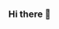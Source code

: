 ### Hi there 👋

<!--
**Weitingchien/Weitingchien** is a ✨ _special_ ✨ repository because its `README.md` (this file) appears on your GitHub profile.

Here are some ideas to get you started:

- 🔭 I’m currently working on ...
- 🌱 I’m currently learning ...
- 👯 I’m looking to collaborate on ...
- 🤔 I’m looking for help with ...
- 💬 Ask me about ...
- 📫 How to reach me: ...
- 😄 Pronouns: ...
- ⚡ Fun fact: ...

[！[Weitingchien的github統計信息]（https://github-readme-stats.vercel.app/api？username = Weitingchien＆show_icons = true＆theme = dracula）]（https://github.com/anuraghazra/github-readme-stats）
<img align="center" src="https://github-readme-stats.vercel.app/api/<CARD_TYPE>/?username=<USERNAME>&theme=<THEME_NAME>" />
-->
